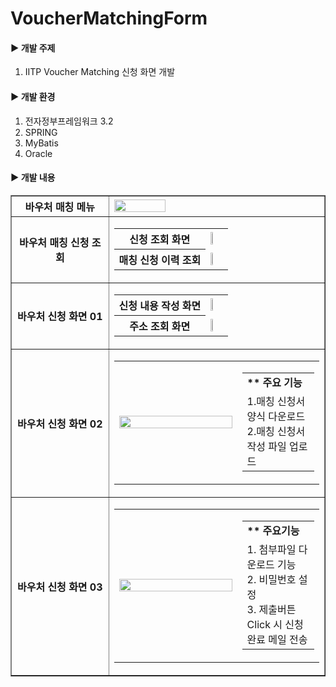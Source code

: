 # VoucherMatchingForm

<h4>▶ 개발 주제</h4>
<ol>
  <li>IITP Voucher Matching 신청 화면 개발</li>
</ol>

<h4>▶ 개발 환경</h4>
<ol>
  <li>전자정부프레임워크 3.2</li>
  <li>SPRING</li>
  <li>MyBatis</li>
  <li>Oracle</li>
</ol>


<h4>▶ 개발 내용</h4>
<table width="100%" border=1px solid black>
  
  <tr>
    <th>바우처 매칭 메뉴</th>
    <td>
      <img src="https://blogfiles.pstatic.net/MjAyMDAxMDdfNzMg/MDAxNTc4Mzc3NjI2NTE0.X5MKY6GAz1HIPmg-sW7txuHtIkHRBniy0qLxDn1ZNGgg.kyo0QKpck7i-dytkn4vvbL07eHpcIcERlnptM7PusXgg.PNG.phh_92/rndvoucher.png?type=w1" style="width:50%;"/>
    </td>
  </tr>
  
  <tr>
    <th>바우처 매칭 신청 조회</th>
    <td>
      <table width="100%">
        <tr>
          <th>신청 조회 화면</th>
          <td>
              <img src="https://blogfiles.pstatic.net/MjAyMDAxMDdfMjA5/MDAxNTc4Mzc3NjI3MjUz.gje755SixbxpozTaIiYlE8LKp7gOHcISYnt6GmRvL2kg.UoJyYtQr4fe6DQmWfHo4cqHykWCSO_3Nf9IM7i4dkhAg.PNG.phh_92/rndvoucher2.png?type=w1" style="width:40%;"/>
          </td>
        </tr>
        <tr>
           <th>매칭 신청 이력 조회</th>
           <td>
             <img src="https://blogfiles.pstatic.net/MjAyMDAxMDdfMTEw/MDAxNTc4Mzc3NjI2Nzc1.0YeJIdIMhoqlpEcrQOZPtBNQEH5lHNviI3bdRurqHTEg.4wB2YdiR-DW59hBnrBc7yZYBa-uo-Uwz8M1TjpovudMg.PNG.phh_92/rndvoucher_inquire.png?type=w1" style="width:40%;"/>
          </td>
        </tr>
      </table>
    </td>
  </tr>
  
  <tr>
    <th>바우처 신청 화면 01</th>
    <td>
      <table width="100%">
         <tr>
           <th>신청 내용 작성 화면</th>
           <td>
             <img src="https://blogfiles.pstatic.net/MjAyMDAxMDdfMzYg/MDAxNTc4Mzc3NjI3NzYz.ivAAkZYU-gYmZ0zL_ZUN4WNKCSTVlqXNc0NHX_NplFAg.3Dy32SWVPQqRCSPSeHrMKHQegUM4tOqnqAhy73nJc-Eg.PNG.phh_92/rndvoucher3.png?type=w1" style="width:40%;"/>
           </td>
        </tr>
        <tr>
          <th>주소 조회 화면</th>
          <td>
             <img src="https://blogfiles.pstatic.net/MjAyMDAxMDdfMjcy/MDAxNTc4Mzc3NjI4Mjkz.Qym3OwqfJxpVTn7EMXYbk-OVXSZYnaFV_BAanGVnA1Eg.W5ly-CZ4tOeEfUkORqsbe9NMY0pX3hTSAUSr7r3P-4og.PNG.phh_92/rndvoucher3-2.png?type=w1" style="width:40%;"/>
          </td>    
        </tr>
      </table>
    </td>
  </tr>
  
  <tr>
    <th>바우처 신청 화면 02</th>
    <td>
      <table width="100%">
        <tr>
          <td width=60%;>
            <img src="https://blogfiles.pstatic.net/MjAyMDAxMDdfMjg2/MDAxNTc4Mzc3NjI4NTMy.xKr9gm8tSiiyVee6tMf6eTNOmYiLUadspc7V7ODyRg8g.6zOK5nj5mZysz_yOfewKZBJUsNH5jHKRxx6ozLDDoe0g.PNG.phh_92/rndvoucher4.png?type=w1" width=100%;"/>
          </td>
          <td>
            <table width="100%" height="100%">
              <tr>
                <td>
                  <b>** 주요 기능</b><br>  
                </td>
              </tr>
              <tr>
                <td>
                  1.매칭 신청서 양식 다운로드<br>
                  2.매칭 신청서 작성 파일 업로드
                </td>
              </tr>
            </table>
          </td>
        </tr>
        </table>
  </td>
  </tr>
  
  <tr>
    <th>바우처 신청 화면 03</th>
    <td>
      <table width="100%">
        <tr>
          <td width="60%">
            <img src="https://blogfiles.pstatic.net/MjAyMDAxMDdfMTY3/MDAxNTc4Mzc3NjI4ODE1.RzcBWz7cK5TI5hmSOnChsnyTL3WzUf26ZpJZbVZEFTIg.-3YrWQ-FV_WKByKggq0k58zE_E1Khom4QiY5BIJCZ5Eg.PNG.phh_92/rndvoucher5.png?type=w1" width="100%;"/>
          </td>
          <td>
            <table width="100%">
               <tr>
                 <td>
                   <b>** 주요기능</b>
                 </td>
               </tr>
               <tr>
                 <td>
                    1. 첨부파일 다운로드 기능<br>
                    2. 비밀번호 설정<br>
                    3. 제출버튼 Click 시 신청 완료 메일 전송
                 </td>
               </tr>
            </table>
          </td>
        </tr>
      </table>
    </td>
  </tr>
</table>
